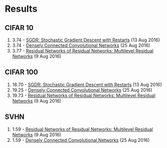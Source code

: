 # Results

## CIFAR 10
1. 3.74 - [SGDR: Stochastic Gradient Descent with Restarts](https://arxiv.org/abs/1608.03983) (13 Aug 2016)
1. 3.74 - [Densely Connected Convolutional Networks](http://arxiv.org/abs/1608.06993) (25 Aug 2016)
3. 3.77 - [Residual Networks of Residual Networks: Multilevel Residual Networks](https://arxiv.org/abs/1608.02908) (9 Aug 2016)


## CIFAR 100
1. 18.70 - [SGDR: Stochastic Gradient Descent with Restarts](https://arxiv.org/abs/1608.03983) (13 Aug 2016)
2. 19.25 - [Densely Connected Convolutional Networks](http://arxiv.org/abs/1608.06993) (25 Aug 2016)
3. 19.73 - [Residual Networks of Residual Networks: Multilevel Residual Networks](https://arxiv.org/abs/1608.02908) (9 Aug 2016)


## SVHN
1. 1.59 - [Residual Networks of Residual Networks: Multilevel Residual Networks](https://arxiv.org/abs/1608.02908) (9 Aug 2016)
1. 1.59 - [Densely Connected Convolutional Networks](http://arxiv.org/abs/1608.06993) (25 Aug 2016)
